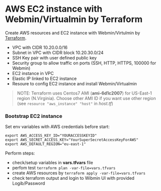 # AWS EC2 instance with Webmin/Virtualmin by Terraform

Create AWS resources and EC2 instance with Webmin/Virtulmin by [Terraform](http://terraform.io).

- VPC with CIDR 10.20.0.0/16
- Subnet in VPC with CIDR block 10.20.30.0/24
- SSH Key pair with user defined public key
- Security group to allow traffic on ports (SSH, HTTP, HTTPS, 100000 for Webmin)
- EC2 instance in VPC
- Elastic IP linked to EC2 instance
- Resoure to config EC2 instance and install Webmin/Virtualmin

>NOTE: Terraform uses Centos7 AMI (**ami-6d1c2007**) for US-East-1 region (N.Virginia).
Choose other AMI ID if you want use other region (see `resource "aws_instance" "host"` in *host.tf*)

### Bootstrap EC2 instance

Set env variables with AWS credentials before start:
```
export AWS_ACCESS_KEY_ID="YOURACCESSKEYID"
export AWS_SECRET_ACCESS_KEY="YourSuperSecretAccessKeyForAWS"
export AWS_DEFAULT_REGION="eu-east-1"
```

Perform steps:

- check/setup variables in **vars.tfvars** file
- perfom test `terraform plan -var-file=vars.tfvars`
- create AWS resources by `terraform apply -var-file=vars.tfvars`
- check terraform output and login to Wibmin UI with provided Logib/Password
